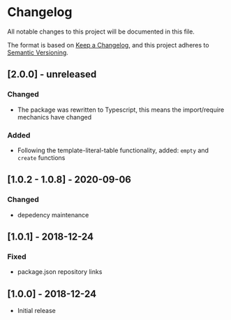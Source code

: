 # Changelog
All notable changes to this project will be documented in this file.

The format is based on [Keep a Changelog](https://keepachangelog.com/en/1.0.0/),
and this project adheres to [Semantic Versioning](https://semver.org/spec/v2.0.0.html).

## [2.0.0] - unreleased
### Changed
- The package was rewritten to Typescript, this means the import/require mechanics have changed

### Added
- Following the template-literal-table functionality, added: `empty` and `create` functions

## [1.0.2 - 1.0.8] - 2020-09-06
### Changed
- depedency maintenance

## [1.0.1] - 2018-12-24
### Fixed
- package.json repository links

## [1.0.0] - 2018-12-24
- Initial release
